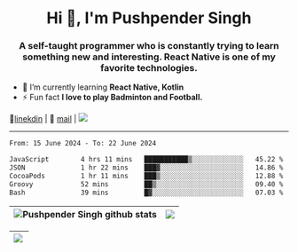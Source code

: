 <h1 align="center">Hi 👋, I'm Pushpender Singh</h1>
<h3 align="center">A self-taught programmer who is constantly trying to learn something new and interesting. React Native is one of my favorite technologies.</h3>

- 🌱 I’m currently learning **React Native, Kotlin**
- ⚡ Fun fact **I love to play Badminton and Football.**

👔[linekdin](https://www.linkedin.com/in/pushpender-singh-240061202/) | 📧 [mail](mailto:pushpendersingh694@gmail.com) | 
<a href="https://github.com/pushpender-singh-ap/pushpender-singh-ap">
    <img src="https://komarev.com/ghpvc/?username=pushpender-singh-ap&style=for-the-badge">
</a>


---

<!--START_SECTION:waka-->

```txt
From: 15 June 2024 - To: 22 June 2024

JavaScript        4 hrs 11 mins   ███████████▒░░░░░░░░░░░░░   45.22 %
JSON              1 hr 22 mins    ███▓░░░░░░░░░░░░░░░░░░░░░   14.86 %
CocoaPods         1 hr 11 mins    ███▒░░░░░░░░░░░░░░░░░░░░░   12.88 %
Groovy            52 mins         ██▒░░░░░░░░░░░░░░░░░░░░░░   09.40 %
Bash              39 mins         █▓░░░░░░░░░░░░░░░░░░░░░░░   07.03 %
```

<!--END_SECTION:waka-->


| <a><img align="center" src="https://github-readme-stats-iota-ecru-15.vercel.app/api?username=pushpender-singh-ap&show_icons=true&include_all_commits=true&theme=buefy&hide_border=true" alt="Pushpender Singh github stats" /></a> | <a><img align="center" src="https://github-readme-stats-iota-ecru-15.vercel.app/api/top-langs/?username=pushpender-singh-ap&layout=compact&theme=buefy&hide_border=true" /></a> |
| ------------- | ------------- |

| <a> <img align="left" src="https://github-readme-streak-stats.herokuapp.com/?user=pushpender-singh-ap" /></br> </a> |
| ------------- |
